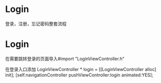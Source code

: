 # Login

登录，注册，忘记密码整套流程

# Login

在需要跳转登录的页面导入#import "LoginViewController.h"

在登录入口添加
LoginViewController * login = [[LoginViewController alloc] init];
    [self.navigationController pushViewController:login animated:YES];


